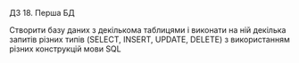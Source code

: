 ДЗ 18. Перша БД

Створити базу даних з декількома таблицями і виконати на ній декілька запитів різних типів 
(SELECT, INSERT, UPDATE, DELETE) з використанням різних конструкцій мови SQL